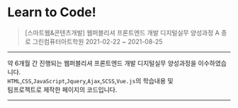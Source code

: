 # Learn to Code!

> [스마트웹&콘텐츠개발] 웹퍼블리셔 프론트엔드 개발 디지털실무 양성과정 A
> 종로 그린컴퓨터아트학원
> 2021-02-22 ~ 2021-08-25

---

약 6개월 간 진행되는 웹퍼블리셔 프론트엔드 개발 디지털실무 양성과정을 이수하였습니다.<br>
`HTML`,`CSS`,`JavaScript`,`Jquery`,`Ajax`,`SCSS`,`Vue.js`의 학습내용 및 <br>
팀프로젝트로 제작한 페이지의 코드입니다.

---
